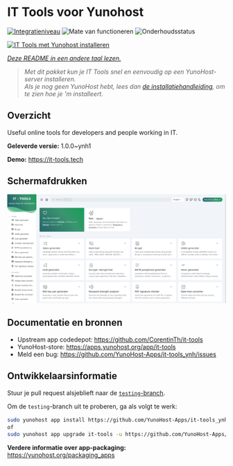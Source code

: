 <!--
NB: Deze README is automatisch gegenereerd door <https://github.com/YunoHost/apps/tree/master/tools/readme_generator>
Hij mag NIET handmatig aangepast worden.
-->

# IT Tools voor Yunohost

[![Integratieniveau](https://dash.yunohost.org/integration/it-tools.svg)](https://ci-apps.yunohost.org/ci/apps/it-tools/) ![Mate van functioneren](https://ci-apps.yunohost.org/ci/badges/it-tools.status.svg) ![Onderhoudsstatus](https://ci-apps.yunohost.org/ci/badges/it-tools.maintain.svg)

[![IT Tools met Yunohost installeren](https://install-app.yunohost.org/install-with-yunohost.svg)](https://install-app.yunohost.org/?app=it-tools)

*[Deze README in een andere taal lezen.](./ALL_README.md)*

> *Met dit pakket kun je IT Tools snel en eenvoudig op een YunoHost-server installeren.*  
> *Als je nog geen YunoHost hebt, lees dan [de installatiehandleiding](https://yunohost.org/install), om te zien hoe je 'm installeert.*

## Overzicht

Useful online tools for developers and people working in IT.

**Geleverde versie:** 1.0.0~ynh1

**Demo:** <https://it-tools.tech>

## Schermafdrukken

![Schermafdrukken van IT Tools](./doc/screenshots/it-tools_ynh.png)

## Documentatie en bronnen

- Upstream app codedepot: <https://github.com/CorentinTh/it-tools>
- YunoHost-store: <https://apps.yunohost.org/app/it-tools>
- Meld een bug: <https://github.com/YunoHost-Apps/it-tools_ynh/issues>

## Ontwikkelaarsinformatie

Stuur je pull request alsjeblieft naar de [`testing`-branch](https://github.com/YunoHost-Apps/it-tools_ynh/tree/testing).

Om de `testing`-branch uit te proberen, ga als volgt te werk:

```bash
sudo yunohost app install https://github.com/YunoHost-Apps/it-tools_ynh/tree/testing --debug
of
sudo yunohost app upgrade it-tools -u https://github.com/YunoHost-Apps/it-tools_ynh/tree/testing --debug
```

**Verdere informatie over app-packaging:** <https://yunohost.org/packaging_apps>
